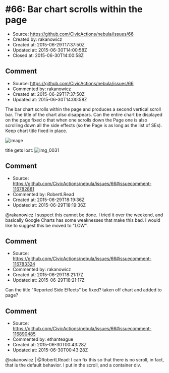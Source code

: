 # #66: Bar chart scrolls within the page

* Source: https://github.com/CivicActions/nebula/issues/66
* Created by: rakanowicz
* Created at: 2015-06-29T17:37:50Z
* Updated at: 2015-06-30T14:00:58Z
* Closed at: 2015-06-30T14:00:58Z


## Comment

* Source: https://github.com/CivicActions/nebula/issues/66
* Commented by: rakanowicz
* Created at: 2015-06-29T17:37:50Z
* Updated at: 2015-06-30T14:00:58Z

The bar chart scrolls within the page and produces a second vertical scroll bar. 
The title of the chart also disappears. 
Can the entire chart be displayed on the page fixed o that when one scrolls down the Page one is also scrolling down all the side effects (so the Page is as long as the list of SEs). Keep chart title fixed in place. 

![image](https://cloud.githubusercontent.com/assets/12954654/8414165/06348a4a-1e64-11e5-9797-0a7364789a1a.png)

title gets lost:
![img_0031](https://cloud.githubusercontent.com/assets/12954654/8414173/190126e2-1e64-11e5-90ec-53d94bddc958.PNG)




## Comment

* Source: https://github.com/CivicActions/nebula/issues/66#issuecomment-116782881
* Commented by: RobertLRead
* Created at: 2015-06-29T18:19:36Z
* Updated at: 2015-06-29T18:19:36Z

@rakanowicz I suspect this cannot be done.  I tried it over the weekend, and basically Google Charts has some weaknesses that make this bad.  I would like to suggest this be moved to &quot;LOW&quot;.


## Comment

* Source: https://github.com/CivicActions/nebula/issues/66#issuecomment-116783324
* Commented by: rakanowicz
* Created at: 2015-06-29T18:21:17Z
* Updated at: 2015-06-29T18:21:17Z

Can the title &quot;Reported Side Effects&quot; be fixed? taken off chart and added to page?


## Comment

* Source: https://github.com/CivicActions/nebula/issues/66#issuecomment-116890485
* Commented by: ethanteague
* Created at: 2015-06-30T00:43:28Z
* Updated at: 2015-06-30T00:43:28Z

@rakanowicz | @RobertLRead: I can fix this so that there is no scroll, in fact, that is the default behavior. I put in the scroll, and a container div.


